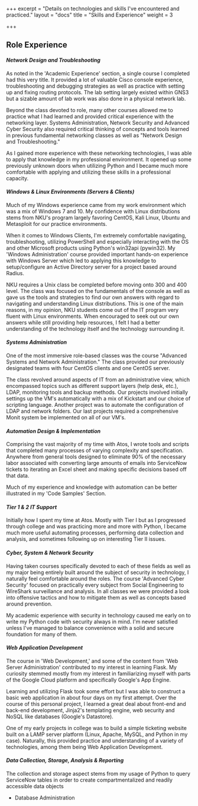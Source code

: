+++
excerpt = "Details on technologies and skills I've encountered and practiced."
layout = "docs"
title = "Skills and Experience"
weight = 3

+++
## Role Experience

#### _Network Design and Troubleshooting_

As noted in the 'Academic Experience' section, a single course I completed had this very title. It provided a lot of valuable Cisco console experience, troubleshooting and debugging strategies as well as practice with setting up and fixing routing protocols. The lab setting largely existed within GNS3 but a sizable amount of lab work was also done in a physical network lab.

Beyond the class devoted to role, many other courses allowed me to practice what I had learned and provided critical experience with the networking layer. Systems Administration, Network Security and Advanced Cyber Security also required critical thinking of concepts and tools learned in previous fundamental networking classes as well as "Network Design and Troubleshooting."

As I gained more experience with these networking technologies, I was able to apply that knowledge in my professional environment. It opened up some previously unknown doors when utilizing Python and I became much more comfortable with applying and utilizing these skills in a professional capacity.

#### _Windows & Linux Environments (Servers & Clients)_

Much of my Windows experience came from my work environment which was a mix of Windows 7 and 10. My confidence with Linux distributions stems from NKU's program largely favoring CentOS, Kali Linux, Ubuntu and Metasploit for our practice environments.

When it comes to Windows Clients, I'm extremely comfortable navigating, troubleshooting, utilizing PowerShell and especially interacting with the OS and other Microsoft products using Python's win32api (pywin32). My 'Windows Administration' course provided important hands-on experience with Windows Server which led to applying this knowledge to setup/configure an Active Directory server for a project based around Radius.

NKU requires a Unix class be completed before moving onto 300 and 400 level. The class was focused on the fundamentals of the console as well as gave us the tools and strategies to find our own answers with regard to navigating and understanding Linux distributions. This is one of the main reasons, in my opinion,  NKU students come out of the IT program very fluent with Linux environments. When encouraged to seek out our own answers while still providing help resources, I felt I had a better understanding of the technology itself and the technology surrounding it.

#### _Systems Administration_

One of the most immersive role-based classes was the course "Advanced Systems and Network Administration." The class provided our previously designated teams with four CentOS clients and one CentOS server. 

The class revolved around aspects of IT from an administrative view, which encompassed topics such as different support layers (help desk, etc.), LDAP, monitoring tools and backup methods. Our projects involved initially settings up the VM's automatically with a mix of Kickstart and our choice of scripting language. Another project was to automate the configuration of LDAP and network folders. Our last projects required a comprehensive Monit system be implemented on all of our VM's.

#### _Automation Design & Implementation_

Comprising the vast majority of my time with Atos, I wrote tools and scripts that completed many processes of varying complexity and specification. Anywhere from general tools designed to eliminate 90% of the necessary labor associated with converting large amounts of emails into ServiceNow tickets to iterating an Excel sheet and making specific decisions based off that data.

Much of my experience and knowledge with automation can be better illustrated in my 'Code Samples' Section. 

#### _Tier 1 & 2 IT Support_

Initially how I spent my time at Atos. Mostly with Tier I but as I progressed through college and was practicing more and more with Python, I became much more useful automating processes, performing data collection and analysis, and sometimes following up on interesting Tier II issues.

#### _Cyber, System & Network Security_

Having taken courses specifically devoted to each of these fields as well as my major being entirely built around the subject of security in technology, I naturally feel comfortable around the roles. The course 'Advanced Cyber Security' focused on practically every subject from Social Engineering to WireShark surveillance and analysis. In all classes we were provided a look into offensive tactics and how to mitigate them as well as concepts based around prevention.

My academic experience with security in technology caused me early on to write my Python code with security always in mind. I'm never satisfied unless I've managed to balance convenience with a solid and secure foundation for many of them.

#### _Web Application Development_

The course in 'Web Development,' and some of the content from 'Web Server Administration' contributed to my interest in learning Flask. My curiosity stemmed mostly from my interest in familiarizing myself with parts of the Google Cloud platform and specifically Google's App Engine. 

Learning and utilizing Flask took some effort but I was able to construct a basic web application in about four days on my first attempt. Over the course of this personal project, I learned a great deal about front-end and back-end development, Jinja2's templating engine, web security and NoSQL like databases (Google's Datastore).

One of my early projects in college was to build a simple ticketing website built on a LAMP server platform (Linux, Apache, MySQL, and Python in my case). Naturally, this provided practice and understanding of a variety of technologies, among them being Web Application Development.

#### _Data Collection, Storage, Analysis & Reporting_

The collection and storage aspect stems from my usage of Python to query ServiceNow tables in order to create compartmentalized and readily accessible data objects 

* Database Administration